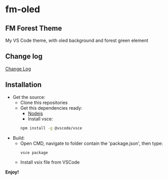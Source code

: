 # fm-oled

## FM Forest Theme

My VS Code theme, with oled background and forest green element

## Change log
[Change Log](https://github.com/fm39hz/fm-oled/blob/main/CHANGELOG.md)

## Installation
* Get the source:
   * Clone this repositories
   * Get this dependencies ready:
       * [Nodejs](https://nodejs.org/en)
       * Install vsce:
        ```bash
        npm install -g @vscode/vsce
        ```
* Build:
    * Open CMD, navigate to folder contain the 'package.json', then type:
        ```bash
        vsce package
        ```
    * Install vsix file from VSCode

**Enjoy!**

